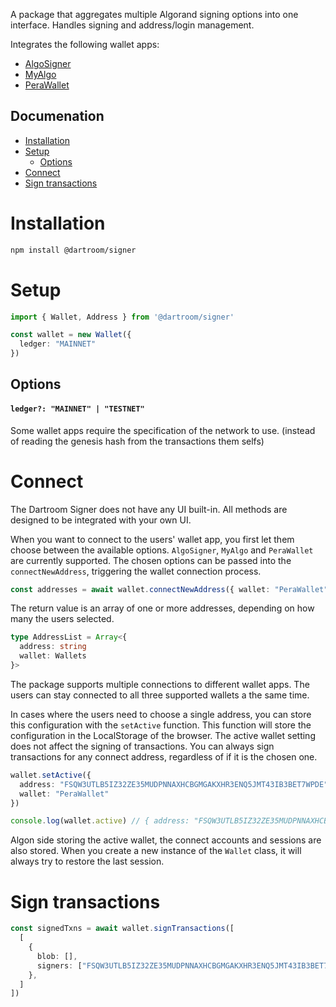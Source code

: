 A package that aggregates multiple Algorand signing options into one interface. Handles signing and address/login management.

Integrates the following wallet apps:
- [AlgoSigner](https://github.com/PureStake/algosigner)
- [MyAlgo](https://github.com/randlabs/myalgo-connect)
- [PeraWallet](https://github.com/perawallet/connect)

## Documenation
- [Installation](#installation)
- [Setup](#setup)
  - [Options](#options)
- [Connect](#connect)
- [Sign transactions](#sign-transactions)

# Installation

```bash
npm install @dartroom/signer
```

# Setup

```ts
import { Wallet, Address } from '@dartroom/signer'

const wallet = new Wallet({
  ledger: "MAINNET"
})
```

## Options

#### **`ledger?: "MAINNET" | "TESTNET"`**

Some wallet apps require the specification of the network to use. (instead of reading the genesis hash from the transactions them selfs)

# Connect

The Dartroom Signer does not have any UI built-in. All methods are designed to be integrated with your own UI.

When you want to connect to the users' wallet app, you first let them choose between the available options. `AlgoSigner`, `MyAlgo` and `PeraWallet` are currently supported. The chosen options can be passed into the `connectNewAddress`, triggering the wallet connection process.

```ts
const addresses = await wallet.connectNewAddress({ wallet: "PeraWallet" })
```

The return value is an array of one or more addresses, depending on how many the users selected.

```ts
type AddressList = Array<{
  address: string
  wallet: Wallets
}>
```

The package supports multiple connections to different wallet apps. The users can stay connected to all three supported wallets a the same time.

In cases where the users need to choose a single address, you can store this configuration with the `setActive` function. This function will store the configuration in the LocalStorage of the browser.
The active wallet setting does not affect the signing of transactions. You can always sign transactions for any connect address, regardless of if it is the chosen one.

```ts
wallet.setActive({
  address: "FSQW3UTLB5IZ32ZE35MUDPNNAXHCBGMGAKXHR3ENQ5JMT43IB3BET7WPDE",
  wallet: "PeraWallet"
})

console.log(wallet.active) // { address: "FSQW3UTLB5IZ32ZE35MUDPNNAXHCBGMGAKXHR3ENQ5JMT43IB3BET7WPDE", wallet: "PeraWallet" }
```

Algon side storing the active wallet, the connect accounts and sessions are also stored. When you create a new instance of the `Wallet` class, it will always try to restore the last session.

# Sign transactions

```ts
const signedTxns = await wallet.signTransactions([
  [
    {
      blob: [],
      signers: ["FSQW3UTLB5IZ32ZE35MUDPNNAXHCBGMGAKXHR3ENQ5JMT43IB3BET7WPDE"]
    },
  ]
])
```